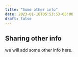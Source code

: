 ```yaml
---
title: "Some other info"
date: 2023-01-16T05:53:53-05:00
draft: false
---
```


## Sharing other info

we will add some other info here.
